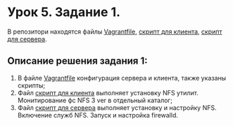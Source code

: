 # Урок 5. Задание 1.
В репозитори находятся файлы [Vagrantfile](Vagrantfile), [скрипт для клиента](script_client.sh), [скрипт для сервера](script_serv.sh).
## Описание решения задания 1:
1. В файле [Vagrantfile](Vagrantfile) конфигурация сервера и клиента, также указаны скрипты;
2. Файл [скрипт для клиента](script_client.sh) выполняет установку NFS утилит. Монитирование фс NFS 3 ver в отдельный каталог;
3. Файл [скрипт для сервера](script_serv.sh) выполняет установку и настройку NFS. Включение служб NFS. Запуск и настройка firewalld. 
